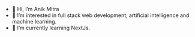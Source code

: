 - 👋 Hi, I’m Anik Mitra
- 👀 I’m interested in full stack web development, artificial intelligence and machine learning.
- 🌱 I’m currently learning NextJs.

  

